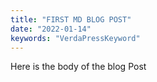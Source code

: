 ```yaml
---
title: "FIRST MD BLOG POST"
date: "2022-01-14"
keywords: "VerdaPressKeyword"
---
```


Here is the body of the blog Post